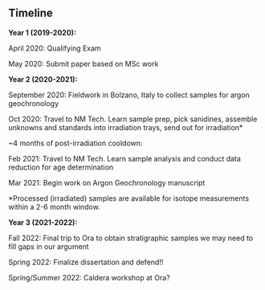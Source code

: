## Timeline

**Year 1 (2019-2020):**

April 2020: Qualifying Exam

May 2020: Submit paper based on MSc work

**Year 2 (2020-2021):**

September 2020: Fieldwork in Bolzano, Italy to collect samples for argon geochronology

Oct 2020: Travel to NM Tech. Learn sample prep, pick sanidines, assemble unknowns and standards into irradiation trays, send out for irradiation*

~4 months of post-irradiation cooldown:

Feb 2021: Travel to NM Tech. Learn sample analysis and conduct data reduction for age determination

Mar 2021: Begin work on Argon Geochronology manuscript

*Processed (irradiated) samples are available for isotope measurements within a 2-6 month window. 

**Year 3 (2021-2022):**

Fall 2022: Final trip to Ora to obtain stratigraphic samples we may need to fill gaps in our argument

Spring 2022: Finalize dissertation and defend!!

Spring/Summer 2022: Caldera workshop at Ora?
